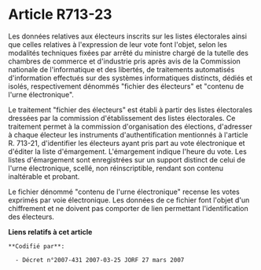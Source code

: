 # Article R713-23

Les données relatives aux électeurs inscrits sur les listes électorales ainsi que celles relatives à l'expression de leur
vote font l'objet, selon les modalités techniques fixées par arrêté du ministre chargé de la tutelle des chambres de commerce
et d'industrie pris après avis de la Commission nationale de l'informatique et des libertés, de traitements automatisés
d'information effectués sur des systèmes informatiques distincts, dédiés et isolés, respectivement dénommés "fichier des
électeurs" et "contenu de l'urne électronique".

Le traitement "fichier des électeurs" est établi à partir des listes électorales dressées par la commission d'établissement
des listes électorales. Ce traitement permet à la commission d'organisation des élections, d'adresser à chaque électeur les
instruments d'authentification mentionnés à l'article R. 713-21, d'identifier les électeurs ayant pris part au vote
électronique et d'éditer la liste d'émargement. L'émargement indique l'heure du vote. Les listes d'émargement sont
enregistrées sur un support distinct de celui de l'urne électronique, scellé, non réinscriptible, rendant son contenu
inaltérable et probant.

Le fichier dénommé "contenu de l'urne électronique" recense les votes exprimés par voie électronique. Les données de ce
fichier font l'objet d'un chiffrement et ne doivent pas comporter de lien permettant l'identification des électeurs.

**Liens relatifs à cet article**

	**Codifié par**:

	  - Décret n°2007-431 2007-03-25 JORF 27 mars 2007
